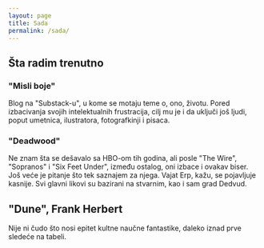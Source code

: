 ```yaml
---
layout: page
title: Sada
permalink: /sada/
---
```


## Šta radim trenutno

### "Misli boje"

Blog na "Substack-u", u kome se motaju teme o, ono, životu. Pored izbacivanja svojih intelektualnih frustracija, cilj mu je i da uključi još ljudi, poput umetnica, ilustratora, fotografkinji i pisaca.

### "Deadwood"

Ne znam šta se dešavalo sa HBO-om tih godina, ali posle "The Wire", "Sopranos" i "Six Feet Under", između ostalog, oni izbace i ovakav biser. Još veće je pitanje što tek saznajem za njega. Vajat Erp, kažu, se pojavljuje kasnije. Svi glavni likovi su bazirani na stvarnim, kao i sam grad Dedvud.

## "Dune", Frank Herbert

Nije ni čudo što nosi epitet kultne naučne fantastike, daleko iznad prve sledeće na tabeli.


